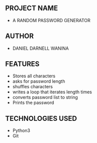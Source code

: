 ## PROJECT NAME 
* A RANDOM PASSWORD GENERATOR

## AUTHOR
* DANIEL DARNELL WANINA

## FEATURES
* Stores all characters
* asks for password length
* shuffles characters
* writes a loop that iterates length times
* converts password list to string
* Prints the password

## TECHNOLOGIES USED
* Python3
* Git